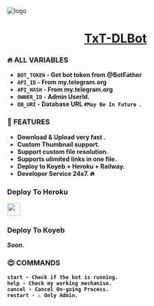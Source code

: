 <img src="https://telegra.ph/file/92a26585c37a4530112c0.jpg" alt="logo" target="logo">

<h1 align="center">
 <b><a href="https://t.me/Txt_DLBot" target="/blank">TxT-DLBot</a></>
</h1>

### 🔥 ALL VARIABLES

* `BOT_TOKEN`  - Get bot token from @BotFather
* `API_ID` - From my.telegram.org 
* `API_HASH` - From my.telegram.org
* `OWNER_ID` - Admin UserId.
* `DB_URI` - Database URL `#May Be In Future `.

### 🥰 FEATURES
 - Download & Upload very fast .
 - Custom Thumbnail support.
 - Support custom file resolution.
 - Supports ulimited links in one file.
 - Deploy to Koyeb + Heroku + Railway.
 - Developer Service 24x7. 🔥

### Deploy To Heroku

<a href="https://heroku.com/deploy?template=https://github.com/bhuriya12/txt-dl-bot-1">
     <img height="30px" src="https://img.shields.io/badge/Deploy%20To%20Heroku-blueviolet?style=for-the-badge&logo=heroku">
  </a>

  ### Deploy To Koyeb 
   _**Soon.**_
  
### 😍 COMMANDS
```
start - Check if the bot is running.
help - Check my working mechanism.
cancel - Cancel On-going Process.
restart - ⚠️ Only Admin.
```
